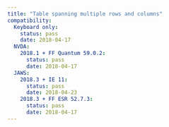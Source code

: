 ```yaml
---
title: "Table spanning multiple rows and columns"
compatibility:
  Keyboard only:
    status: pass
    date: 2018-04-17
  NVDA:
    2018.1 + FF Quantum 59.0.2:
      status: pass
      date: 2018-04-17
  JAWS:
    2018.3 + IE 11:
      status: pass
      date: 2018-04-23
    2018.3 + FF ESR 52.7.3:
      status: pass
      date: 2018-04-17
---
```

